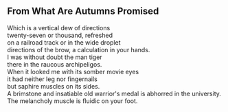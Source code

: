 From What Are Autumns Promised
------------------------------
Which is a vertical dew of directions  
twenty-seven or thousand, refreshed  
on a railroad track or in the wide droplet  
directions of the brow, a calculation in your hands.  
I was without doubt the man tiger  
there in the raucous archipeligos.  
When it looked me with its somber movie eyes  
it had neither leg nor fingernails  
but saphire muscles on its sides.  
A brimstone and insatiable old warrior's medal is abhorred in the university.  
The melancholy muscle is fluidic on your foot.  
